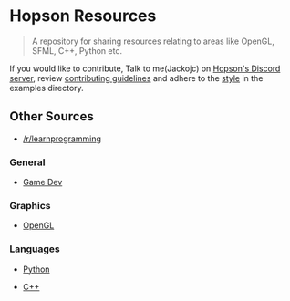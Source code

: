 # Hopson Resources
> A repository for sharing resources relating to areas like OpenGL, SFML, C++, Python etc.

If you would like to contribute, Talk to me(Jackojc) on [Hopson's Discord server](https://discord.gg/xvQaysR), review [contributing guidelines](./CONTRIBUTING.md) and adhere to the [style](./examples/style.md) in the examples directory.

## Other Sources
- [/r/learnprogramming](https://www.reddit.com/r/learnprogramming/)

### General
- [Game Dev](./lists/gamedev.md)

### Graphics
- [OpenGL](./lists/opengl.md)

### Languages
- [Python](./lists/python.md)

- [C++](./lists/cpp.md)
